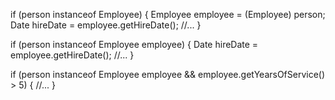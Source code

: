 if (person instanceof Employee) {
    Employee employee = (Employee) person;
    Date hireDate = employee.getHireDate();
    //...
}

if (person instanceof Employee employee) {
    Date hireDate = employee.getHireDate();
    //...
}



if (person instanceof Employee employee && employee.getYearsOfService() > 5) {
    //...
}
